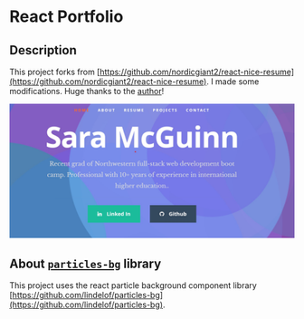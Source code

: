 # React Portfolio    
## Description
This project forks from [https://github.com/nordicgiant2/react-nice-resume](https://github.com/nordicgiant2/react-nice-resume). I made some modifications. Huge thanks to the [author](https://github.com/nordicgiant2)!

<img src="public/images/portfolio-screenshot.jpg" width=600>

## About [`particles-bg`](https://github.com/lindelof/particles-bg) library
This project uses the react particle background component library [https://github.com/lindelof/particles-bg](https://github.com/lindelof/particles-bg).



